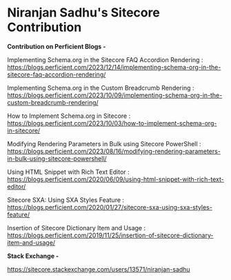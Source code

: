 <!--
**sadhuniranjan/sadhuniranjan** is a ✨ _special_ ✨ repository because its `README.md` (this file) appears on your GitHub profile.

Here are some ideas to get you started:

- 🔭 I’m currently working on ...
- 🌱 I’m currently learning ...
- 👯 I’m looking to collaborate on ...
- 🤔 I’m looking for help with ...
- 💬 Ask me about ...
- 📫 How to reach me: ...
- 😄 Pronouns: ...
- ⚡ Fun fact: ...
-->
# Niranjan Sadhu's Sitecore Contribution

**Contribution on Perficient Blogs -** 

Implementing Schema.org in the Sitecore FAQ Accordion Rendering : https://blogs.perficient.com/2023/12/14/implementing-schema-org-in-the-sitecore-faq-accordion-rendering/

Implementing Schema.org in the Custom Breadcrumb Rendering : https://blogs.perficient.com/2023/10/09/implementing-schema-org-in-the-custom-breadcrumb-rendering/

How to Implement Schema.org in Sitecore : https://blogs.perficient.com/2023/10/03/how-to-implement-schema-org-in-sitecore/

Modifying Rendering Parameters in Bulk using Sitecore PowerShell : https://blogs.perficient.com/2023/08/16/modifying-rendering-parameters-in-bulk-using-sitecore-powershell/

Using HTML Snippet with Rich Text Editor : https://blogs.perficient.com/2020/06/09/using-html-snippet-with-rich-text-editor/

Sitecore SXA: Using SXA Styles Feature : https://blogs.perficient.com/2020/01/27/sitecore-sxa-using-sxa-styles-feature/

Insertion of Sitecore Dictionary Item and Usage : https://blogs.perficient.com/2019/11/25/insertion-of-sitecore-dictionary-item-and-usage/


**Stack Exchange -**

https://sitecore.stackexchange.com/users/13571/niranjan-sadhu

